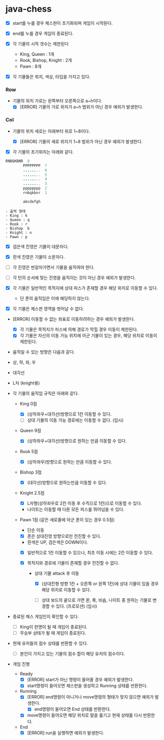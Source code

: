 # java-chess

- [x] start를 누를 경우 체스판이 초기화되며 게임이 시작된다.
- [x] end를 누를 경우 게임이 종료된다.


- [x] 각 기물의 시작 갯수는 제한된다
  - King, Queen : 1개
  - Rook, Bishop, Knight : 2개
  - Pawn : 8개
- [x] 각 기물들은 위치, 색상, 타입을 가지고 있다.

### Row
- 기물의 위치 가로는 왼쪽부터 오른쪽으로 a~h이다.
  - [x] [ERROR] 기물의 가로 위치가 a~h 범위가 아닌 경우 예외가 발생한다.
### Col
- 기물의 위치 세로는 아래부터 위로 1~8이다.
  - [x] [ERROR] 기물의 세로 위치가 1~8 범위가 아닌 경우 예외가 발생한다.


- [x] 각 기물의 초기위치는 아래와 같다.
```java
RNBQKBNR  8
        PPPPPPPP  7
        ........  6
        ........  5
        ........  4
        ........  3
        pppppppp  2
        rnbqkbnr  1

        abcdefgh
```

```
- 출력 형태
- King : k
- Queen : q
- Rook : r
- Bishop  b
- Knight : n
- Pawn : p
```
- [x] 검은색 진영은 기물이 대문자다.
- [x] 흰색 진영은 기물이 소문자다.
  <br>

- [ ] 각 진영은 번갈아가면서 기물을 움직여야 한다.
- [ ] 각 턴의 순서에 맞는 진영을 움직이는 것이 아닌 경우 예외가 발생한다.

- [x] 각 기물은 일반적인 목적지에 상대 피스가 존재할 경우 해당 위치로 이동할 수 있다.
  - 단 폰의 움직임은 이에 해당하지 않는다.
- [x] 각 기물은 체스판 영역을 벗어날 수 없다.
- [ERROR] 이동할 수 없는 좌표로 이동하려하는 경우 예외가 발생한다.
  - [x] 각 기물은 목적지가 피스에 의해 경로가 막힐 경우 이동이 제한된다.
  - [x] 각 기물은 자신의 이동 가능 위치에 아군 기물이 있는 경우, 해당 위치로 이동이 제한된다.

- 움직일 수 있는 방향은 다음과 같다.
- 상, 하, 좌, 우
- 대각선
- L자 (knight용)

- 각 기물의 움직임 규칙은 아래와 같다.
  - King 0점
    - [x] (상하좌우+대각선)방향으로 1칸 이동할 수 있다.
    - [ ] 상대 기물의 이동 가능 경로에는 이동할 수 없다. (임시)
  - Queen 9점
    - [x] (상하좌우+대각선)방향으로 원하는 만큼 이동할 수 있다.
  - Rook 5점
    - [x] (상하좌우)방향으로 원하는 만큼 이동할 수 있다.
  - Bishop 3점
    - [x] (대각선)방향으로 원하는만큼 이동할 수 있다.
  - Knight 2.5점
    - [x] L자형(상하좌우로 2칸 이동 후 수직으로 1칸)으로 이동할 수 있다.
    - 나이트는 이동할 때 다른 모든 피스를 뛰어넘을 수 있다.

  - Pawn 1점 (같은 세로줄에 아군 폰이 있는 경우 0.5점)
    - 단순 이동
    - [x] 폰은 상대진영 방향으로만 전진할 수 있다.
    - 흰색은 UP, 검은색은 DOWN이다.
    - [x] 일반적으로 1칸 이동할 수 있으나, 최초 이동 시에는 2칸 이동할 수 있다.
    - [x] 목적지와 경로에 기물이 존재할 경우 전진할 수 없다.

      - 상대 기물 attack 후 이동
        - [x] (상대진형 방향 1칸 + 오른쪽 or 왼쪽 1칸)에 상대 기물이 있을 경우 해당 위치로 이동할 수 있다.
        - [ ] 상대 보드의 끝으로 가면 퀸, 룩, 비숍, 나이트 중 원하는 기물로 변경할 수 있다. (프로모션) (임시)


- 종료된 체스 게임인지 확인할 수 있다.
  - [ ] King이 한명이 될 때 게임이 종료된다.
  - [ ] 무승부 상태가 될 때 게임이 종료된다.

- 현재 유저들의 점수 상태를 반환할 수 있다.
  - [ ] 본인이 가지고 있는 기물의 점수 합이 해당 유저의 점수이다.


- 게임 진행
  - Ready
    - [x] [ERROR] start가 아닌 명령이 들어올 경우 예외가 발생한다.
    - [x] start명령이 들어오면 체스판을 생성하고 Running 상태를 반환한다.
  - Running
    - [x] [ERROR] end명령이 아니거나 move명령의 형태가 맞지 않으면 예외가 발생한다.
      - [x] end명령이 들어오면 End 상태를 반환한다.
    - [x] move명령이 들어오면 해당 위치로 말을 옮기고 현재 상태를 다시 반환한다.
  - End
    - [x] [ERROR] run을 실행하면 예외가 발생한다.
